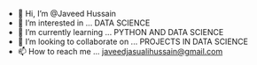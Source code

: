 - 👋 Hi, I’m @Javeed Hussain
- 👀 I’m interested in ... DATA SCIENCE
- 🌱 I’m currently learning ... PYTHON AND DATA SCIENCE
- 💞️ I’m looking to collaborate on ... PROJECTS IN DATA SCIENCE
- 📫 How to reach me ... javeedjasualihussain@gmail.com

<!---
javied/javied is a ✨ special ✨ repository because its `README.md` (this file) appears on your GitHub profile.
You can click the Preview link to take a look at your changes.
--->
